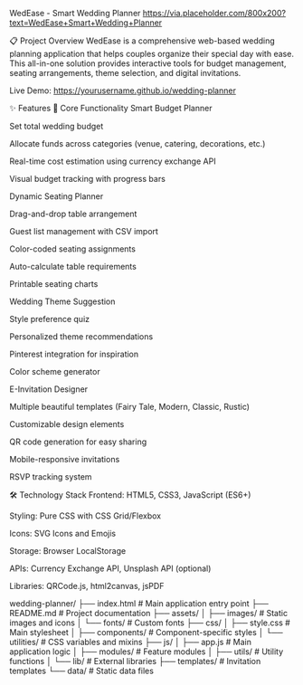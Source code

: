 WedEase - Smart Wedding Planner
https://via.placeholder.com/800x200?text=WedEase+Smart+Wedding+Planner

📋 Project Overview
WedEase is a comprehensive web-based wedding planning application that helps couples organize their special day with ease. This all-in-one solution provides interactive tools for budget management, seating arrangements, theme selection, and digital invitations.

Live Demo: https://yourusername.github.io/wedding-planner

✨ Features
🎯 Core Functionality
Smart Budget Planner

Set total wedding budget

Allocate funds across categories (venue, catering, decorations, etc.)

Real-time cost estimation using currency exchange API

Visual budget tracking with progress bars

Dynamic Seating Planner

Drag-and-drop table arrangement

Guest list management with CSV import

Color-coded seating assignments

Auto-calculate table requirements

Printable seating charts

Wedding Theme Suggestion

Style preference quiz

Personalized theme recommendations

Pinterest integration for inspiration

Color scheme generator

E-Invitation Designer

Multiple beautiful templates (Fairy Tale, Modern, Classic, Rustic)

Customizable design elements

QR code generation for easy sharing

Mobile-responsive invitations

RSVP tracking system

🛠️ Technology Stack
Frontend: HTML5, CSS3, JavaScript (ES6+)

Styling: Pure CSS with CSS Grid/Flexbox

Icons: SVG Icons and Emojis

Storage: Browser LocalStorage

APIs: Currency Exchange API, Unsplash API (optional)

Libraries: QRCode.js, html2canvas, jsPDF

wedding-planner/
├── index.html                 # Main application entry point
├── README.md                  # Project documentation
├── assets/
│   ├── images/               # Static images and icons
│   └── fonts/                # Custom fonts
├── css/
│   ├── style.css             # Main stylesheet
│   ├── components/           # Component-specific styles
│   └── utilities/            # CSS variables and mixins
├── js/
│   ├── app.js                # Main application logic
│   ├── modules/              # Feature modules
│   ├── utils/                # Utility functions
│   └── lib/                  # External libraries
├── templates/                # Invitation templates
└── data/                     # Static data files